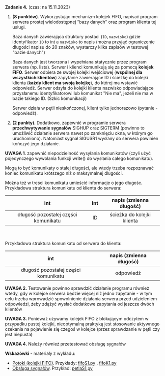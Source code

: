 **Zadanie 4.** (czas: na 15.11.2023)

1. **(8 punktów)**. Wykorzystując mechanizm kolejek FIFO, napisać program serwera prostej wielodostępnej "bazy danych" oraz program klienta tej usługi.

   Baza danych zawierająca struktury postaci (`ID,nazwisko`) gdzie identyfikator `ID` to int a `nazwisko` to napis (można przyjąć ograniczenie długości napisu do 20 znaków, wystarczy kilka zapisów w testowej "bazie danych")

   Baza danych jest tworzona i wypełniana statycznie przez program serwera (np. lista). Serwer i klienci komunikują się za pomocą **kolejek FIFO**. Serwer odbiera ze swojej kolejki wejściowej (**wspólnej dla wszystkich klientów**) zapytanie zawierające ID i ścieżkę do kolejki klienta (**każdy klient ma swoją kolejkę**), do której ma wstawić odpowiedź. Serwer odsyła do kolejki klienta nazwisko odpowiadające przysłanemu identyfikatorowi lub komunikat "Nie ma", jeżeli nie ma w bazie takiego ID. (Szkic komunikacji)

   Serwer działa w pętli nieskończonej, klient tylko jednorazowo (pytanie - odpowiedź).

2. **(2 punkty)**. Dodatkowo, zapewnić w programie serwera **przechwytywanie sygnałów** SIGHUP oraz SIGTERM (powinno to umożliwić działanie serwera nawet po zamknięciu okna, w którym go uruchomiono). Natomiast sygnał SIGUSR1 wysłany do serwera powinien kończyć jego działanie.

**UWAGA 1**. zapewnić niepodzielność wysyłania komunikatów (czyli użyć pojedynczego wywołania funkcji write() do wysłania całego komunikatu).

Mogą to być komunikaty o stałej długości, ale wtedy trzeba rozpoznawać koniec komunikatu krótszego niż o maksymalnej długości.

Można też w treści komunikatu umieścić informacje o jego długośc. Przykładowa struktura komunikatu od klienta do serwera:

|                 int                  | int |  napis (zmienna długość)   |
| :----------------------------------: | :-: | :------------------------: |
| długość pozostałej części komunikatu | ID  | ścieżka do kolejki klienta |

\
\
Przykładowa struktura komunikatu od serwera do klienta:

|                 int                  | napis (zmienna długość) |
| :----------------------------------: | :---------------------: |
| długość pozostałej części komunikatu |        odpowiedź        |

**UWAGA 2.** Testowanie powinno sprawdzić działanie programu również wtedy, gdy w kolejce serwera będzie więcej niż jedno zapytanie - w tym celu trzeba wprowadzić spowolnienie działania serwera przed udzieleniem odpowiedzi, żeby zdążyć wysłać dodatkowe zapytania od jeszcze dwóch klientów

**UWAGA 3.** Ponieważ używamy kolejek FIFO z blokującym odczytem w przypadku pustej kolejki, nieoptymalną praktyką jest stosowanie aktywnego czekania na pojawienie się czegoś w kolejce (przez sprawdzanie w pętli czy jest niepusta)

**UWAGA 4.** Należy również przetestować obsługę sygnałów

**Wskazówki** - materiały z wykładu:

- [Potoki (kolejki FIFO)](https://inf.ug.edu.pl/~pmp/Z/Wspolb21P/wspolb5p.pdf). Przykłady: [fifoS1.py](https://inf.ug.edu.pl/~pmp/Z/Wspolb21P/fifoS1.py) , [fifoK1.py](https://inf.ug.edu.pl/~pmp/Z/Wspolb21P/fifoK1.py)
- [Obsługa sygnałów](https://inf.ug.edu.pl/~pmp/Z/Wspolb21P/wspolbSygnPnotatki21p.pdf). Przykład: [petlaS1.py](https://inf.ug.edu.pl/~pmp/Z/Wspolb21P/petlaS1.py)
